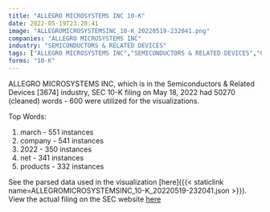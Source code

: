 ```yaml
---
title: "ALLEGRO MICROSYSTEMS INC 10-K"
date: 2022-05-19T23:20:41
image: "ALLEGROMICROSYSTEMSINC_10-K_20220519-232041.png"
companies: "ALLEGRO MICROSYSTEMS INC"
industry: "SEMICONDUCTORS & RELATED DEVICES"
tags: ["ALLEGRO MICROSYSTEMS INC","SEMICONDUCTORS & RELATED DEVICES","05-18-2022","10-K"]
forms: "10-K"
---
```

ALLEGRO MICROSYSTEMS INC, which is in the Semiconductors & Related Devices [3674] industry, SEC 10-K filing on May 18, 2022 had 50270 (cleaned) words - 600 were utilized for the visualizations.

Top Words:
1. march - 551 instances
2. company - 541 instances
3. 2022 - 350 instances
4. net - 341 instances
5. products - 332 instances


See the parsed data used in the visualization [here]({{< staticlink name=ALLEGROMICROSYSTEMSINC_10-K_20220519-232041.json >}}).  
View the actual filing on the SEC website [here](https://www.sec.gov/Archives/edgar/data/866291/0000866291-22-000011.txt)